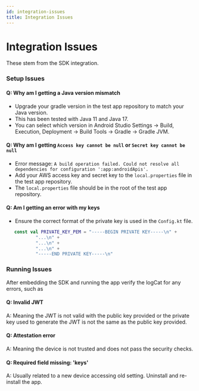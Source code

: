 ```yaml
---
id: integration-issues
title: Integration Issues
---
```

# Integration Issues

These stem from the SDK integration. <br/>

### Setup Issues

#### Q: Why am I getting a Java version mismatch

  - Upgrade your gradle version in the test app repository to match your Java version.
  - This has been tested with Java 11 and Java 17.
  - You can select which version in Android Studio Settings -> Build, Execution, Deployment -> Build Tools -> Gradle -> Gradle JVM.

#### Q: Why am I getting `Access key cannot be null` or `Secret key cannot be null`

  - Error message: `A build operation failed. Could not resolve all dependencies for configuration ':app:androidApis'.`
  - Add your AWS access key and secret key to the `local.properties` file in the test app repository.
  - The `local.properties` file should be in the root of the test app repository.

#### Q: Am I getting an error with my keys

  - Ensure the correct format of the private key is used in the `Config.kt` file.
```kotlin
   const val PRIVATE_KEY_PEM = "-----BEGIN PRIVATE KEY-----\n" +
           "...\n" +
           "...\n" +
           "...\n" +
           "-----END PRIVATE KEY-----\n"
```

### Running Issues

After embedding the SDK and running the app verify the logCat for any errors, such as

#### Q: Invalid JWT
A: Meaning the JWT is not valid with the public key provided or the private key used to generate the JWT is not the same as the public key provided.

#### Q: Attestation error
A: Meaning the device is not trusted and does not pass the security checks.

#### Q: Required field missing: 'keys'
A: Usually related to a new device accessing old setting. Uninstall and re-install the app.
